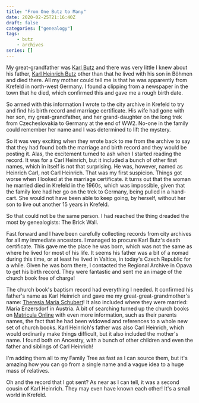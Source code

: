 ```yaml
---
title: "From One Butz to Many"
date: 2020-02-25T21:16:40Z
draft: false
categories: ["genealogy"]
tags:
    - butz
    - archives
series: []
---
```


My great-grandfather was [Karl Butz][karl-butz] and there was very little I knew about his father, [Karl Heinrich Butz][heinrich-butz] other than that he lived with his son in Böhmen and died there. All my mother could tell me is that he was apparently from Krefeld in north-west Germany. I found a clipping from a newspaper in the town that he died, which confirmed this and gave me a rough birth date.

So armed with this information I wrote to the city archive in Krefeld to try and find his birth record and marriage certificate. His wife had gone with her son, my great-grandfather, and her grand-daughter on the long trek from Czecheslovakia to Germany at the end of WW2. No-one in the family could remember her name and I was determined to lift the mystery.

So it was very exciting when they wrote back to me from the archive to say that they had found both the marriage and birth record and they would be posting it. Alas, the excitement turned to ash when I started reading the record. It was for a Carl Heinrich, but it included a bunch of other first names, which in itself is not that surprising. He was, however, named as Heinrich Carl, not Carl Heinrich. That was my first suspicion. Things got worse when I looked at the marriage certificate. it turns out that the woman he married died in Krefeld in the 1960s, which was impossible, given that the family lore had her go on the trek to Germany, being pulled in a hand-cart. She would not have been able to keep going, by herself, without her son to live out another 15 years in Krefeld.

So that could not be the same person. I had reached the thing dreaded the most by genealogists: The Brick Wall.

Fast forward and I have been carefully collecting records from city archives for all my immediate ancestors. I managed to procure Karl Butz's death certificate. This gave me the place he was born, which was not the same as where he lived for most of his life. It seems his father was a bit of a nomad during this time, or at least he lived in Valtice, in today's Czech Republic for a while. Given he was born there, I contacted the Regional Archive in Opava to get his birth record. They were fantastic and sent me an image of the church book free of charge!

The church book's baptism record had everything I needed. It confirmed his father's name as Karl Heinrich and gave me my great-great-grandmother's name: [Theresia Maria Schubert][theresia-schubert]! It also included where they were married: Maria Enzersdorf in Austria. A bit of searching turned up the church books on [Matricula Online][matricula] with even more information, such as their parents names, the fact that he had been widowed and references to a whole new set of church books. Karl Heinrich's father was also Carl Heinrich, which would ordinarily make things difficult, but it also included the mother's name. I found both on Ancestry, with a bunch of other children and even the father and siblings of Carl Heinrich!

I'm adding them all to my Family Tree as fast as I can source them, but it's amazing how you can go from a single name and a vague idea to a huge mass of relatives.

Oh and the record that I got sent? As near as I can tell, it was a second cousin of Karl Heinrich. They may even have known each other! It's a small world in Krefeld.

[karl-butz]: https://www.wikitree.com/wiki/Butz-501
[heinrich-butz]: https://www.wikitree.com/wiki/Butz-502
[theresia-schubert]: https://www.wikitree.com/wiki/Schubert-850
[matricula]: http://data.matricula-online.eu/en/oesterreich/wien/maria-enzersdorf-am-gebirge/02-06/?pg=34
